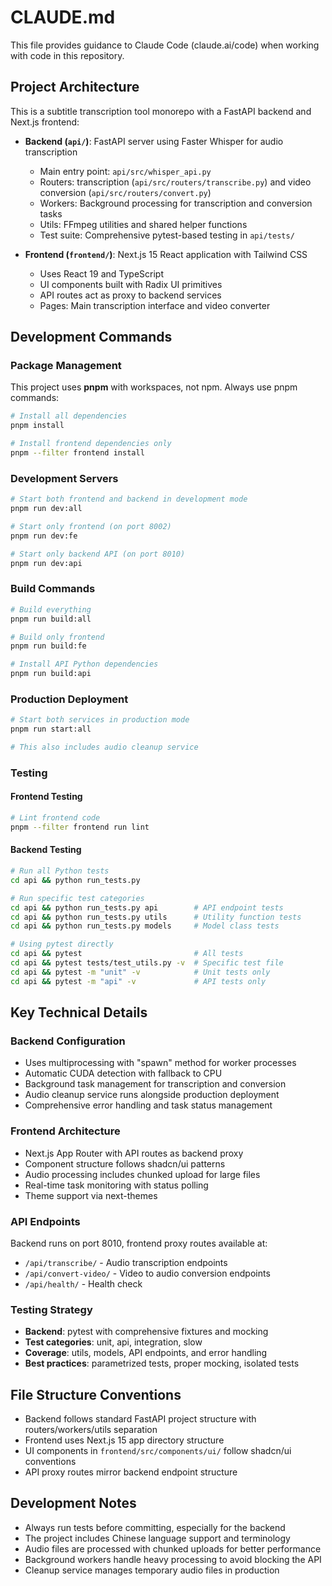 # CLAUDE.md

This file provides guidance to Claude Code (claude.ai/code) when working with code in this repository.

## Project Architecture

This is a subtitle transcription tool monorepo with a FastAPI backend and Next.js frontend:

- **Backend (`api/`)**: FastAPI server using Faster Whisper for audio transcription
  - Main entry point: `api/src/whisper_api.py`
  - Routers: transcription (`api/src/routers/transcribe.py`) and video conversion (`api/src/routers/convert.py`)
  - Workers: Background processing for transcription and conversion tasks
  - Utils: FFmpeg utilities and shared helper functions
  - Test suite: Comprehensive pytest-based testing in `api/tests/`

- **Frontend (`frontend/`)**: Next.js 15 React application with Tailwind CSS
  - Uses React 19 and TypeScript
  - UI components built with Radix UI primitives
  - API routes act as proxy to backend services
  - Pages: Main transcription interface and video converter

## Development Commands

### Package Management
This project uses **pnpm** with workspaces, not npm. Always use pnpm commands:

```bash
# Install all dependencies
pnpm install

# Install frontend dependencies only
pnpm --filter frontend install
```

### Development Servers
```bash
# Start both frontend and backend in development mode
pnpm run dev:all

# Start only frontend (on port 8002)
pnpm run dev:fe

# Start only backend API (on port 8010)
pnpm run dev:api
```

### Build Commands
```bash
# Build everything
pnpm run build:all

# Build only frontend
pnpm run build:fe

# Install API Python dependencies
pnpm run build:api
```

### Production Deployment
```bash
# Start both services in production mode
pnpm run start:all

# This also includes audio cleanup service
```

### Testing

#### Frontend Testing
```bash
# Lint frontend code
pnpm --filter frontend run lint
```

#### Backend Testing
```bash
# Run all Python tests
cd api && python run_tests.py

# Run specific test categories
cd api && python run_tests.py api        # API endpoint tests
cd api && python run_tests.py utils      # Utility function tests  
cd api && python run_tests.py models     # Model class tests

# Using pytest directly
cd api && pytest                         # All tests
cd api && pytest tests/test_utils.py -v  # Specific test file
cd api && pytest -m "unit" -v            # Unit tests only
cd api && pytest -m "api" -v             # API tests only
```

## Key Technical Details

### Backend Configuration
- Uses multiprocessing with "spawn" method for worker processes
- Automatic CUDA detection with fallback to CPU
- Background task management for transcription and conversion
- Audio cleanup service runs alongside production deployment
- Comprehensive error handling and task status management

### Frontend Architecture
- Next.js App Router with API routes as backend proxy
- Component structure follows shadcn/ui patterns
- Audio processing includes chunked upload for large files
- Real-time task monitoring with status polling
- Theme support via next-themes

### API Endpoints
Backend runs on port 8010, frontend proxy routes available at:
- `/api/transcribe/` - Audio transcription endpoints
- `/api/convert-video/` - Video to audio conversion endpoints  
- `/api/health/` - Health check

### Testing Strategy
- **Backend**: pytest with comprehensive fixtures and mocking
- **Test categories**: unit, api, integration, slow
- **Coverage**: utils, models, API endpoints, and error handling
- **Best practices**: parametrized tests, proper mocking, isolated tests

## File Structure Conventions
- Backend follows standard FastAPI project structure with routers/workers/utils separation
- Frontend uses Next.js 15 app directory structure
- UI components in `frontend/src/components/ui/` follow shadcn/ui conventions
- API proxy routes mirror backend endpoint structure

## Development Notes
- Always run tests before committing, especially for the backend
- The project includes Chinese language support and terminology
- Audio files are processed with chunked uploads for better performance
- Background workers handle heavy processing to avoid blocking the API
- Cleanup service manages temporary audio files in production